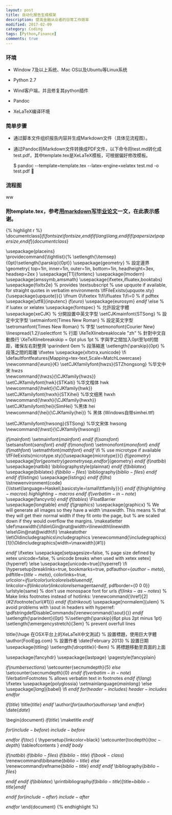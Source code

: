 ```yaml
---
layout: post
title: 自动化报告生成框架
description: 提高金融从业者的日常工作效率
modified: 2017-02-09
category: Coding
tags: [Python,Finance]
comments: true
---
```


### 环境
* Window 7及以上系统、Mac OS以及Ubuntu等Linux系统

* Python 2.7

* Wind客户端，并且修复其python插件

* Pandoc

* XeLaTeX编译环境

### 简单步骤
* 通过脚本文件组织报告内容并生成Markdown文件（具体见流程图）。

* 通过Pandoc将Markdown文件转换成PDF文件，以下命令将test.md转化成test.pdf，其中template.tex是XeLaTeX模板，可根据偏好修改模板。

    $ pandoc --template=template.tex --latex-engine=xelatex test.md -o test.pdf
	

### 流程图
ww



### 附template.tex，参考[用markdown写毕业论文](http://www.tuicool.com/articles/RBfaea)一文，在此表示感谢。

{% highlight r %}
\documentclass[$if(fontsize)$$fontsize$,$endif$$if(lang)$$lang$,$endif$$if(papersize)$$papersize$,$endif$]{$documentclass$}

\usepackage{placeins}       
	\providecommand{\tightlist}{%
\setlength{\itemsep}{0pt}\setlength{\parskip}{0pt}}	
\usepackage{geometry} 		% 設定邊界
\geometry{
  top=1in,
  inner=1in,
  outer=1in,
  bottom=1in,
  headheight=3ex,
  headsep=2ex
}
\usepackage[T1]{fontenc}
\usepackage{lmodern}
\usepackage{amssymb,amsmath}
\usepackage{ifxetex,ifluatex,booktabs}
\usepackage{fixltx2e} % provides \textsubscript
% use upquote if available, for straight quotes in verbatim environments
\IfFileExists{upquote.sty}{\usepackage{upquote}}{}
\ifnum 0\ifxetex 1\fi\ifluatex 1\fi=0 % if pdftex
  \usepackage[utf8]{inputenc}
$if(euro)$
  \usepackage{eurosym}
$endif$
\else % if luatex or xelatex
  \usepackage{fontspec} 	% 允許設定字體
  \usepackage{xeCJK} 		% 分開設置中英文字型
  \setCJKmainfont{STSong} 	% 設定中文字型
  \setmainfont{Times New Roman} 	% 設定英文字型
  \setromanfont{Times New Roman} 	% 字型
  \setmonofont{Courier New}
  \linespread{1.2}\selectfont 	% 行距
  \XeTeXlinebreaklocale "zh" 	% 針對中文自動換行
  \XeTeXlinebreakskip = 0pt plus 1pt % 字與字之間加入0pt至1pt的間距，確保左右對整齊
  \parindent 0em 		% 段落縮進
  \setlength{\parskip}{0pt} 	% 段落之間的距離
  \ifxetex
    \usepackage{xltxtra,xunicode}
  \fi
  \defaultfontfeatures{Mapping=tex-text,Scale=MatchLowercase}
  \newcommand{\euro}{€}
\setCJKfamilyfont{hwzs}{STZhongsong}                        %华文中宋  hwzs  
\newcommand{\hwzs}{\CJKfamily{hwzs}}  
\setCJKfamilyfont{hwk}{STKaiti}                                    %华文楷体  hwk  
\newcommand{\hwkt}{\CJKfamily{hwk}}  		  
\setCJKfamilyfont{hwxh}{STXihei}                                %华文细黑  hwxh  
\newcommand{\hwxh}{\CJKfamily{hwxh}}  	  
  \setCJKfamilyfont{hei}{SimHei}                                    %黑体  hei  
\newcommand{\hei}{\CJKfamily{hei}}                          % 黑体   (Windows自带simhei.ttf)  

\setCJKfamilyfont{hwsong}{STSong}                            %华文宋体  hwsong  
\newcommand{\hwst}{\CJKfamily{hwsong}}  	  
  
$if(mainfont)$
    \setmainfont{$mainfont$}
$endif$
$if(sansfont)$
    \setsansfont{$sansfont$}
$endif$
$if(monofont)$
    \setmonofont{$monofont$}
$endif$
$if(mathfont)$
    \setmathfont{$mathfont$}
$endif$
\fi
% use microtype if available
\IfFileExists{microtype.sty}{\usepackage{microtype}}{}
$if(geometry)$
\usepackage[$for(geometry)$$geometry$$sep$,$endfor$]{geometry}
$endif$
$if(natbib)$
\usepackage{natbib}
\bibliographystyle{plainnat}
$endif$
$if(biblatex)$
\usepackage{biblatex}
$if(biblio-files)$
\bibliography{$biblio-files$}
$endif$
$endif$
$if(listings)$
\usepackage{listings}
$endif$
$if(lhs)$
\lstnewenvironment{code}{\lstset{language=Haskell,basicstyle=\small\ttfamily}}{}
$endif$
$if(highlighting-macros)$
$highlighting-macros$
$endif$
$if(verbatim-in-note)$
\usepackage{fancyvrb}
$endif$
$if(tables)$
 \FloatBarrier
\usepackage{longtable}
$endif$
$if(graphics)$
\usepackage{graphicx}
% We will generate all images so they have a width \maxwidth. This means
% that they will get their normal width if they fit onto the page, but
% are scaled down if they would overflow the margins.
\makeatletter
\def\maxwidth{\ifdim\Gin@nat@width>\linewidth\linewidth
\else\Gin@nat@width\fi}
\makeatother
\let\Oldincludegraphics\includegraphics
\renewcommand{\includegraphics}[1]{\Oldincludegraphics[width=\maxwidth]{#1}}

$endif$
\ifxetex
  \usepackage[setpagesize=false, % page size defined by xetex
              unicode=false, % unicode breaks when used with xetex
              xetex]{hyperref}
\else
  \usepackage[unicode=true]{hyperref}
\fi
\hypersetup{breaklinks=true,
            bookmarks=true,
            pdfauthor={$author-meta$},
            pdftitle={$title-meta$},
            colorlinks=true,
            urlcolor=$if(urlcolor)$$urlcolor$$else$blue$endif$,
            linkcolor=$if(linkcolor)$$linkcolor$$else$magenta$endif$,
            pdfborder={0 0 0}}
\urlstyle{same}  % don't use monospace font for urls
$if(links-as-notes)$
% Make links footnotes instead of hotlinks:
\renewcommand{\href}[2]{#2\footnote{\url{#1}}}
$endif$
$if(strikeout)$
\usepackage[normalem]{ulem}
% avoid problems with \sout in headers with hyperref:
\pdfstringdefDisableCommands{\renewcommand{\sout}{}}
$endif$
\setlength{\parindent}{0pt}
%\setlength{\parskip}{6pt plus 2pt minus 1pt}
\setlength{\emergencystretch}{3em}  % prevent overfull lines


\title{\huge 在OSX平台上的XeLaTeX中文測試} % 設置標題，使用巨大字體
\author{FoolEgg.com} 		% 設置作者
\date{February 2013} 		% 設置日期
\usepackage{titling}
\setlength{\droptitle}{-8em} 	% 將標題移動至頁面的上面


\usepackage{fancyhdr}
\usepackage{lastpage}
\pagestyle{fancyplain}


$if(numbersections)$
\setcounter{secnumdepth}{5}
$else$
\setcounter{secnumdepth}{0}
$endif$
$if(verbatim-in-note)$
\VerbatimFootnotes % allows verbatim text in footnotes
$endif$
$if(lang)$
\ifxetex
  \usepackage{polyglossia}
  \setmainlanguage{$mainlang$}
\else
  \usepackage[$lang$]{babel}
\fi
$endif$
$for(header-includes)$
$header-includes$
$endfor$


$if(title)$
\title{$title$}
$endif$
\author{$for(author)$$author$$sep$ \and $endfor$}
\date{$date$}


\begin{document}
$if(title)$
\maketitle
$endif$


$for(include-before)$
$include-before$


$endfor$
$if(toc)$
{
\hypersetup{linkcolor=black}
\setcounter{tocdepth}{$toc-depth$}
\tableofcontents
}
$endif$
$body$


$if(natbib)$
$if(biblio-files)$
$if(biblio-title)$
$if(book-class)$
\renewcommand\bibname{$biblio-title$}
$else$
\renewcommand\refname{$biblio-title$}
$endif$
$endif$
\bibliography{$biblio-files$}


$endif$
$endif$
$if(biblatex)$
\printbibliography$if(biblio-title)$[title=$biblio-title$]$endif$


$endif$
$for(include-after)$
$include-after$


$endfor$
\end{document}
{% endhighlight %}